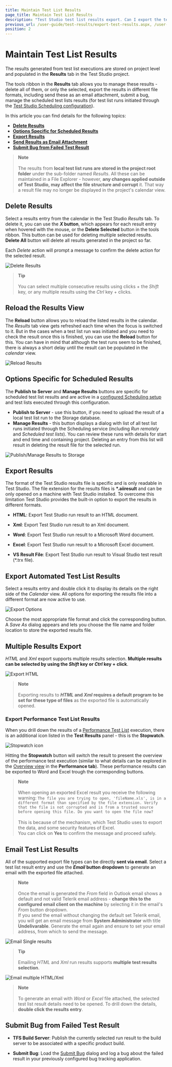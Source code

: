 ```yaml
---
title: Maintain Test List Results
page_title: Maintain Test List Results
description: "Test Studio test list results export. Can I export the test list results of a test list execution in Test Studio. "
previous_url: /user-guide/test-results/export-test-results.aspx, /user-guide/test-results/export-test-results, /getting-started/test-results/export-test-results
position: 2
---
```

# Maintain Test List Results

The results generated from test list executions are stored on project level and populated in the __Results__ tab in the Test Studio project.

The tools ribbon in the __Results__ tab allows you to manage these results - delete all of them, or only the selected, export the results in different file formats, including send these as an email attachment, submit a bug, manage the scheduled test lists results (for test list runs initiated through the <a href="/automated-tests/scheduling/remote-scheduled-run" target="_blank">Test Studio Scheduling configuration</a>).

In this article you can find details for the following topics:

- [__Delete Results__](#delete-results)
- [__Options Specific for Scheduled Results__](#options-specific-for-scheduled-results)
- [__Export Results__](#export-results)
- [__Send Results as Email Attachment__](#email-test-list-results)
- [__Submit Bug from Failed Test Result__](#submit-bug-from-failed-test-result)

> __Note__
><br>
><br>
> The results from __local test list runs are stored in the project root folder__ under the sub-folder named _Results_. All these can be maintained in a File Explorer - however, __any changes applied outside of Test Studio, may affect the file structure and corrupt__ it. That way a result file may no longer be displayed in the project's calendar view.

## Delete Results

Select a results entry from the calendar in the Test Studio _Results_ tab. To delete it, you can use the ___X_ button__, which appears for each result entry when hovered with the mouse, or the __Delete Selected__ button in the tools ribbon. This button can be used for deleting multiple selected results. __Delete All__ button will delete all results generated in the project so far.

Each _Delete_ action will prompt a message to confirm the delete action for the selected result.

![Delete Results][10]

> __Tip__
><br>
><br>
> You can select multiple consecutive results using clicks + the *Shift* key, or any multiple results using the *Ctrl* key + clicks.

## Reload the Results View

The __Reload__ button allows you to reload the listed results in the calendar. The _Results_ tab view gets refreshed each time when the focus is switched to it. But in the cases when a test list run was initiated and you need to check the result once this is finished, you can use the __Reload__ button for this. You can have in mind that although the test runs seem to be finished, there is always a short delay until the result can be populated in the _calendar_ view.

![Reload Results][12]

## Options Specific for Scheduled Results

The __Publish to Server__ and __Manage Results__ buttons are specific for scheduled test list results and are active in a <a href="/automated-tests/scheduling/remote-scheduled-run" target="_blank">configured Scheduling setup</a> and test lists executed through this configuration.

- __Publish to Server__ - use this button, if you need to upload the result of a local test list run to the Storage database.
- __Manage Results__ - this button displays a dialog with list of all test list runs initiated through the Scheduling service (including _Run remotely_ and _Scheduled test lists_). You can review these runs with details for start and end time and containing project. Deleting an entry from this list will result in deleting the result file for the selected run. 

![Publish/Manage Results to Storage][13]

## __Export Results__

The format of the Test Studio results file is specific and is only readable in Test Studio. The file extension for the results files is __*.aiiresult__ and can be only opened on a machine with Test Studio installed. To overcome this limitation Test Studio provides the built-in option to export the results in different formats.

* **HTML**: Export Test Studio run result to an HTML document.

* **Xml**: Export Test Studio run result to an Xml document.

* **Word**: Export Test Studio run result to a Microsoft Word document.

* **Excel**: Export Test Studio run result to a Microsoft Excel document.

* **VS Result File**: Export Test Studio run result to Visual Studio test result (*.trx file).

## Export Automated Test List Results

Select a results entry and double click it to display its details on the right side of the _Calendar_ view. All options for exporting the results file into a different format are now active to use.

![Export Options][11]

Choose the most appropriate file format and click the corresponding button. A _Save As_ dialog appears and lets you choose the file name and folder location to store the exported results file.

## Multiple Results Export

_HTML_ and _Xml_ export supports multiple results selection. __Multiple results can be selected by using the *Shift* key or *Ctrl* key + click__.

![Export HTML][6]

> __Note__
><br>
><br>
> Exporting results to ___HTML_ and _Xml_ requires a default program to be set for these type of files__ as the exported file is automatically opened.

### Export Performance Test List Results

When you drill down the results of a <a href="/getting-started/test-execution/test-lists-type-standalone" target="_blank">Performance Test List</a> execution, there is an additional icon listed in the **Test Results** panel - this is the **Stopwatch**.

![Stopwatch icon][3]

Hitting the **Stopwatch** button will switch the result to present the overview of the performance test execution (similar to what details can be explored in the <a href="/automated-tests/performance/overview-button" target="_blank">Overview view</a> in the __Performance tab__). These performance results can be exported to Word and Excel trough the corresponding buttons.

> **Note**
><br>
><br>
> When opening an exported Excel result you receive the following warning:
> ``` The file you are trying to open, 'fileName.xls', is in a different format than specified by the file extension. Verify that the file is not corrupted and is from a trusted source before opening this file. Do you want to open the file now? ```
><br>
><br>
> This is because of the mechanism, which Test Studio uses to export the data, and some security features of Excel.
><br>
>You can click on __Yes__ to confirm the message and proceed safely.

## Email Test List Results

All of the supported export file types can be directly __sent via email__. Select a test list result entry and use the ___Email_ button dropdown__ to generate an email with the exported file attached.

> **Note**
><br>
><br>
> Once the email is generated the _From_ field in Outlook email shows a default and not valid Telerik email address - __change this to the configured email client on the machine__ by selecting it in the email's _From_ button dropdown.
><br>
> If you send the email without changing the default set Telerik email, you will get an email message from __System Administrator__ with title __Undelivarable__. Generate the email again and ensure to set your email address, from which to send the message. 

![Email Single results][7]

> __Tip__
><br>
><br>
> Emailing _HTML_ and _Xml_ run results supports __multiple test results selection__.

![Email multiple HTML/Xml][8]

> **Note**
><br>
><br>
> To generate an email with _Word_ or _Excel_ file attached, the selected test list result details need to be opened. To drill down the details, __double click the results entry__.

## Submit Bug from Failed Test Result

* **TFS Build Server**: Publish the currently selected run result to the build server to be associated with a specific product build.

* **Submit Bug**: Load the <a href="/features/integration/bug-tracking/submit-bug" target="_blank">Submit Bug</a> dialog and log a bug about the failed result in your previously configured bug tracking application.


[1]: /img/automated-tests/test-list-results/export-test-results/fig1.png
[2]: /img/automated-tests/test-list-results/export-test-results/fig2.png
[3]: /img/automated-tests/test-list-results/export-test-results/fig3.png
[4]: /img/automated-tests/test-list-results/export-test-results/fig4.png
[5]: /img/automated-tests/test-list-results/export-test-results/fig5.png
[6]: /img/automated-tests/test-list-results/export-test-results/fig6.png
[7]: /img/automated-tests/test-list-results/export-test-results/fig7.png
[8]: /img/automated-tests/test-list-results/export-test-results/fig8.png
[10]: /img/automated-tests/test-list-results/export-test-results/fig10.png
[11]: /img/automated-tests/test-list-results/export-test-results/fig11.png
[12]: /img/automated-tests/test-list-results/export-test-results/fig12.png
[13]: /img/automated-tests/test-list-results/export-test-results/fig13.png